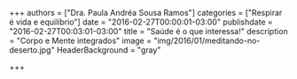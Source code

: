 +++
authors = ["Dra. Paula Andréa Sousa Ramos"]
categories = ["Respirar é vida e equilíbrio"]
date = "2016-02-27T00:00:01-03:00"
publishdate = "2016-02-27T00:03:01-03:00"
title = "Saúde é o que interessa!"
description = "Corpo e Mente integrados"
image = "img/2016/01/meditando-no-deserto.jpg"
HeaderBackground = "gray"

+++
